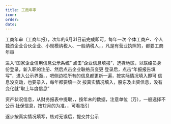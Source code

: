 ```yaml
---
title: 工商年审
icon: 
order: 
date: 
---
```





工商年审（工商年报），次年的6月31日前完成即可，每年一次
个体工商户、个人独资企业合伙企业、小规模纳税人、一般纳税人，，凡是有营业执照的，都要工商年审


进入“国家企业信用信息公示系统”
点击“企业信息填报”，选择地区，以联络员身份登录，新入职的注册、然后点击企业联络员变更
登录后，点击“年报报告填写”，进入公示界面，，吧侧边栏所有的信息都更新一遍，按实际情况填入即可
信息没变动，也要录入，每年都要填一次
按真实情况填入，股东及出资信息，没有变化就“取上年度信息”

资产状况信息，从财务报表中提取，，按年末的数据，注意单位（万），一般选择不公示
社保信息，按12月的为准，，可看指引

逐步按真实情况填写，核对无误后，提交并公示





